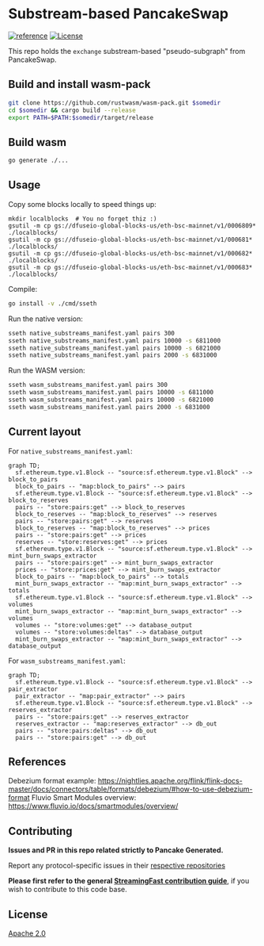 # Substream-based PancakeSwap
[![reference](https://img.shields.io/badge/godoc-reference-5272B4.svg?style=flat-square)](https://pkg.go.dev/github.com/streamingfast/substream-pancakeswap)
[![License](https://img.shields.io/badge/License-Apache%202.0-blue.svg)](https://opensource.org/licenses/Apache-2.0)

This repo holds the `exchange` substream-based "pseudo-subgraph" from PancakeSwap.

## Build and install wasm-pack
```bash
git clone https://github.com/rustwasm/wasm-pack.git $somedir
cd $somedir && cargo build --release
export PATH=$PATH:$somedir/target/release
```

## Build wasm
```bash
go generate ./...
```

## Usage

Copy some blocks locally to speed things up:

```
mkdir localblocks  # You no forget thiz :)
gsutil -m cp gs://dfuseio-global-blocks-us/eth-bsc-mainnet/v1/0006809* ./localblocks/
gsutil -m cp gs://dfuseio-global-blocks-us/eth-bsc-mainnet/v1/000681* ./localblocks/
gsutil -m cp gs://dfuseio-global-blocks-us/eth-bsc-mainnet/v1/000682* ./localblocks/
gsutil -m cp gs://dfuseio-global-blocks-us/eth-bsc-mainnet/v1/000683* ./localblocks/
```

Compile:

```bash
go install -v ./cmd/sseth
```

Run the native version:

```bash
sseth native_substreams_manifest.yaml pairs 300
sseth native_substreams_manifest.yaml pairs 10000 -s 6811000
sseth native_substreams_manifest.yaml pairs 10000 -s 6821000
sseth native_substreams_manifest.yaml pairs 2000 -s 6831000
```

Run the WASM version:

```bash
sseth wasm_substreams_manifest.yaml pairs 300
sseth wasm_substreams_manifest.yaml pairs 10000 -s 6811000
sseth wasm_substreams_manifest.yaml pairs 10000 -s 6821000
sseth wasm_substreams_manifest.yaml pairs 2000 -s 6831000
```


## Current layout

For `native_substreams_manifest.yaml`:

```mermaid
graph TD;
  sf.ethereum.type.v1.Block -- "source:sf.ethereum.type.v1.Block" --> block_to_pairs
  block_to_pairs -- "map:block_to_pairs" --> pairs
  sf.ethereum.type.v1.Block -- "source:sf.ethereum.type.v1.Block" --> block_to_reserves
  pairs -- "store:pairs:get" --> block_to_reserves
  block_to_reserves -- "map:block_to_reserves" --> reserves
  pairs -- "store:pairs:get" --> reserves
  block_to_reserves -- "map:block_to_reserves" --> prices
  pairs -- "store:pairs:get" --> prices
  reserves -- "store:reserves:get" --> prices
  sf.ethereum.type.v1.Block -- "source:sf.ethereum.type.v1.Block" --> mint_burn_swaps_extractor
  pairs -- "store:pairs:get" --> mint_burn_swaps_extractor
  prices -- "store:prices:get" --> mint_burn_swaps_extractor
  block_to_pairs -- "map:block_to_pairs" --> totals
  mint_burn_swaps_extractor -- "map:mint_burn_swaps_extractor" --> totals
  sf.ethereum.type.v1.Block -- "source:sf.ethereum.type.v1.Block" --> volumes
  mint_burn_swaps_extractor -- "map:mint_burn_swaps_extractor" --> volumes
  volumes -- "store:volumes:get" --> database_output
  volumes -- "store:volumes:deltas" --> database_output
  mint_burn_swaps_extractor -- "map:mint_burn_swaps_extractor" --> database_output
```

For `wasm_substreams_manifest.yaml`:

```mermaid
graph TD;
  sf.ethereum.type.v1.Block -- "source:sf.ethereum.type.v1.Block" --> pair_extractor
  pair_extractor -- "map:pair_extractor" --> pairs
  sf.ethereum.type.v1.Block -- "source:sf.ethereum.type.v1.Block" --> reserves_extractor
  pairs -- "store:pairs:get" --> reserves_extractor
  reserves_extractor -- "map:reserves_extractor" --> db_out
  pairs -- "store:pairs:deltas" --> db_out
  pairs -- "store:pairs:get" --> db_out
```

## References

Debezium format example: https://nightlies.apache.org/flink/flink-docs-master/docs/connectors/table/formats/debezium/#how-to-use-debezium-format
Fluvio Smart Modules overview: https://www.fluvio.io/docs/smartmodules/overview/



## Contributing

**Issues and PR in this repo related strictly to Pancake Generated.**

Report any protocol-specific issues in their
[respective repositories](https://github.com/streamingfast/streamingfast#protocols)

**Please first refer to the general
[StreamingFast contribution guide](https://github.com/streamingfast/streamingfast/blob/master/CONTRIBUTING.md)**,
if you wish to contribute to this code base.

## License

[Apache 2.0](LICENSE)
